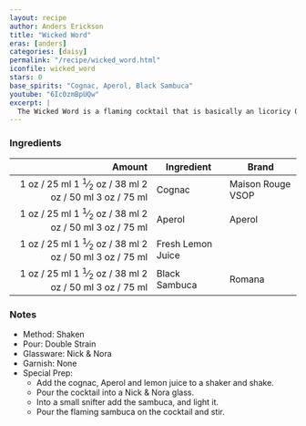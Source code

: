 ```yaml
---
layout: recipe
author: Anders Erickson
title: "Wicked Word"
eras: [anders]
categories: [daisy]
permalink: "/recipe/wicked_word.html"
iconfile: wicked_word
stars: 0
base_spirits: "Cognac, Aperol, Black Sambuca"
youtube: "6Ic0zmBpUQw"
excerpt: |
  The Wicked Word is a flaming cocktail that is basically an licoricy Oaxaca Old Fashioned.
---
```


### Ingredients

| Amount | Ingredient        | Brand             |
| -----: | ----------------- | ----------------- |
|   <span class="onex active">1 oz  / 25 ml</span> <span class="onehalfx">1 <sup>1</sup>&frasl;<sub>2</sub> oz  / 38 ml</span> <span class="twox">2 oz  / 50 ml</span> <span class="threex">3 oz  / 75 ml</span>| Cognac            | Maison Rouge VSOP |
|   <span class="onex active">1 oz  / 25 ml</span> <span class="onehalfx">1 <sup>1</sup>&frasl;<sub>2</sub> oz  / 38 ml</span> <span class="twox">2 oz  / 50 ml</span> <span class="threex">3 oz  / 75 ml</span>| Aperol            | Aperol            |
|   <span class="onex active">1 oz  / 25 ml</span> <span class="onehalfx">1 <sup>1</sup>&frasl;<sub>2</sub> oz  / 38 ml</span> <span class="twox">2 oz  / 50 ml</span> <span class="threex">3 oz  / 75 ml</span>| Fresh Lemon Juice |                   |
|   <span class="onex active">1 oz  / 25 ml</span> <span class="onehalfx">1 <sup>1</sup>&frasl;<sub>2</sub> oz  / 38 ml</span> <span class="twox">2 oz  / 50 ml</span> <span class="threex">3 oz  / 75 ml</span>| Black Sambuca     | Romana            |

### Notes

- Method: Shaken
- Pour: Double Strain
- Glassware: Nick & Nora
- Garnish: None
- Special Prep:
  - Add the cognac, Aperol and lemon juice to a shaker and shake.
  - Pour the cocktail into a Nick & Nora glass.
  - Into a small snifter add the sambuca, and light it.
  - Pour the flaming sambuca on the cocktail and stir.

    
<script type="application/ld+json">
{
  "@context": "https://schema.org",
  "@type": "Recipe",
  "author": "{{ page.author }}",
  "description": "{{ page.excerpt | strip_html | replace: '"', "'" }}",
  "image": "{% for ingredient in site.data[page.iconfile].images.ingredient limit: 1 %}{{ ingredient.url }}{% endfor %}",
  "recipeIngredient": [  "1 oz Cognac ",
  "1 oz Aperol ",
  "1 oz Fresh Lemon Juice",
  "1 oz Black Sambuca"],
  "name": "{{ page.title }}",
  "recipeInstructions": "  {
    '@type': 'HowToStep',
    'text': '- Method: Shaken
'
  },  {
    '@type': 'HowToStep',
    'text': '- Pour: Double Strain
'
  },  {
    '@type': 'HowToStep',
    'text': '- Glassware: Nick & Nora
'
  },  {
    '@type': 'HowToStep',
    'text': '- Garnish: None
'
  },  {
    '@type': 'HowToStep',
    'text': '- Special Prep:
'
  },  {
    '@type': 'HowToStep',
    'text': '  - Add the cognac, Aperol and lemon juice to a shaker and shake.
'
  },  {
    '@type': 'HowToStep',
    'text': '  - Pour the cocktail into a Nick & Nora glass.
'
  },  {
    '@type': 'HowToStep',
    'text': '  - Into a small snifter add the sambuca, and light it.
'
  },  {
    '@type': 'HowToStep',
    'text': '  - Pour the flaming sambuca on the cocktail and stir.
'
  }",
  "recipeYield": "1 cocktail",
  "recipeCategory": "cocktail"
}
</script>

    